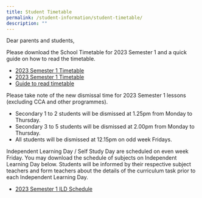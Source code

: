 ```yaml
---
title: Student Timetable
permalink: /student-information/student-timetable/
description: ""
---
```

Dear parents and students,

Please download the School Timetable for 2023 Semester 1 and a quick guide on how to read the timetable.

* <a target="_blank" href="/files/Timetable%20Matters/2023-Semester-1-Timetable.pdf"> 2023 Semester 1 Timetable  </a>
* [2023 Semester 1 Timetable](/files/Timetable%20Matters/2023-Semester-1-Timetable.pdf)
* [Guide to read timetable](/files/Timetable%20Matters/How-to-read-the-timetable.pdf)

Please take note of the new dismissal time for 2023 Semester 1 lessons (excluding CCA and other programmes).

*   Secondary 1 to 2 students will be dismissed at 1.25pm from Monday to Thursday.
*   Secondary 3 to 5 students will be dismissed at 2.00pm from Monday to Thursday.
*   All students will be dismissed at 12.15pm on odd week Fridays.

Independent Learning Day / Self Study Day are scheduled on even week Friday. You may download the schedule of subjects on Independent Learning Day below. Students will be informed by their respective subject teachers and form teachers about the details of the curriculum task prior to each Independent Learning Day.

* [2023 Semester 1 ILD Schedule](/files/Timetable%20Matters/2023-Semester-1-ILD-Schedule.pdf)